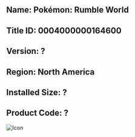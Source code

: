 ## Name: Pokémon: Rumble World

## Title ID: 0004000000164600

## Version: ?

## Region: North America

## Installed Size: ?

## Product Code: ?

![Icon](https://github.com/GrewdonGaming21/3DS-Titles-Database/tree/main/Pok%C3%A9mon:%20Rumble%20World/Description/home%20icon.png?raw=true)
